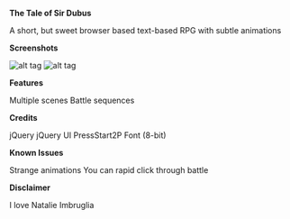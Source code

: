 **The Tale of Sir Dubus**

A short, but sweet browser based text-based RPG with subtle animations

**Screenshots**

![alt tag](https://github.com/abelmark/RPGsite/blob/master/images/screenshot1.png)
![alt tag](https://github.com/abelmark/RPGsite/blob/master/images/screenshot2.png)


  

**Features**

Multiple scenes
Battle sequences

**Credits**

jQuery
jQuery UI
PressStart2P Font (8-bit)

**Known Issues**

Strange animations
You can rapid click through battle

**Disclaimer**

I love Natalie Imbruglia